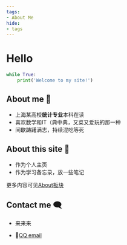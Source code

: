 ```yaml
---
tags: 
- About Me
hide:
- tags
---
```




# Hello

```python title="ψ(｀∇´)ψ   快问个好"
while True:
	print('Welcome to my site!')
```
## About me 👋
- 上海某高校**统计专业**本科在读
- 喜欢数学和IT（典中典，又菜又爱玩的那一种
- 间歇踌躇满志，持续混吃等死

## About this site 👀
- 作为个人主页
- 作为学习备忘录，放一些笔记

更多内容可见[About板块](./About)

## Contact me 🗨 

- 来来来

- 🐧[QQ email](mailto:2207854887@qq.com)
